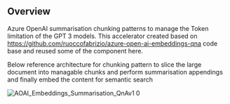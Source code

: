 ## Overview
Azure OpenAI summarisation chunking patterns to manage the Token limitation of the GPT 3 models. This accelerator created based on https://github.com/ruoccofabrizio/azure-open-ai-embeddings-qna code base and reused some of the component here. 

Below reference architecture for chunking pattern to slice the large document into managable chunks and perform summarisation appendings and finally embed the content for semantic search


![AOAI_Embeddings_Summarisation_QnAv1 0](https://user-images.githubusercontent.com/96195521/232772324-07f19115-c9ae-42a3-a6b4-a15fc39a1e38.jpg)

